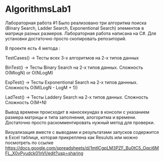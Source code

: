 # AlgorithmsLab1

Лабораторная работа #1
Было реализовано три алгоритма поиска (Binary Search, Ladder Search, Exponentional Search) элементов в матрице разных размеров.
Лабораторная работа написана на C#. Для установки достаточно просто скопировать репозиторий.

В проекте есть 4 метода :

TestCases() -> Тесты всех 3-х алгоритмов на 2-х типов данных

BinTest() -> Тесты Binary Search на 2-х типов данных. Сложность O(MlogN) or O(NLogM)

ExpTest() -> Тесты Exponentional Search на 2-х типов даннных. Сложность O(M(LogN - LogM + 1))

LadTest() -> Тесты Laddery Search на 2-х типов данных. Сложность Сложность O(M+N) 

Вывод времени происходит в наносекундах в консоли с указанием размера матрицы и типа заполнения, алогоритма и времени.
Достаточно просто раскомментировать нужный метод для проверки.

Визуализация вместе с выводами и результатами запусков содержится в Excel таблице, которая прикреплена как Resuluts или можно посмотреть по ссылке https://docs.google.com/spreadsheets/d/1mtlCgpLM3PZF_Bu0tC5_Oqci6MFL_X0vPyudck01nVI/edit?usp=sharing
